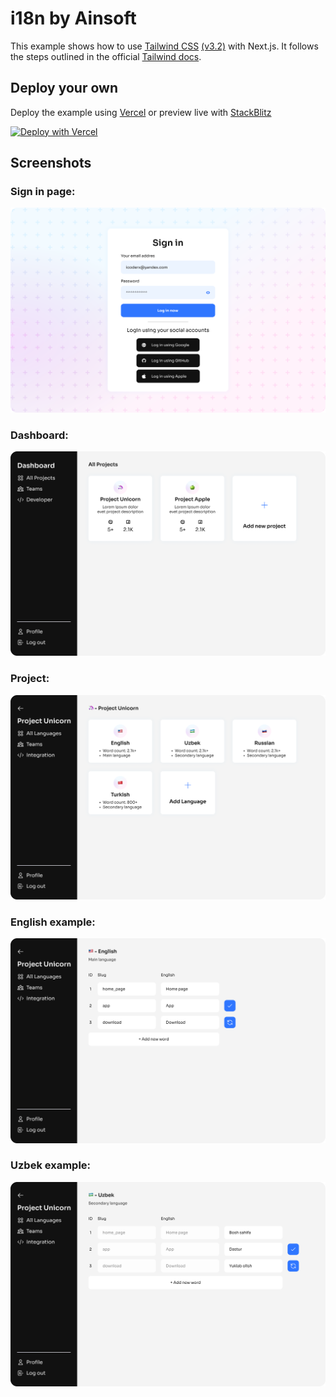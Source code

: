 # i18n by Ainsoft

This example shows how to use [Tailwind CSS](https://tailwindcss.com/) [(v3.2)](https://tailwindcss.com/blog/tailwindcss-v3-2) with Next.js. It follows the steps outlined in the official [Tailwind docs](https://tailwindcss.com/docs/guides/nextjs).

## Deploy your own

Deploy the example using [Vercel](https://vercel.com?utm_source=github&utm_medium=readme&utm_campaign=next-example) or preview live with [StackBlitz](https://stackblitz.com/github/vercel/next.js/tree/canary/examples/with-tailwindcss)

[![Deploy with Vercel](https://vercel.com/button)](https://vercel.com/new/git/external?repository-url=https://github.com/vercel/next.js/tree/canary/examples/with-tailwindcss&project-name=with-tailwindcss&repository-name=with-tailwindcss)

## Screenshots

### Sign in page:
<img src="https://github.com/ainsoft-org/i18n.web/blob/main/public/assets/screenshots/SignIn.png?raw=true"/>

### Dashboard:
<img src="https://github.com/ainsoft-org/i18n.web/blob/main/public/assets/screenshots/Dashboard.png?raw=true"/>

### Project:
<img src="https://github.com/ainsoft-org/i18n.web/blob/main/public/assets/screenshots/Project.png?raw=true"/>

### English example:
<img src="https://github.com/ainsoft-org/i18n.web/blob/main/public/assets/screenshots/English.png?raw=true"/>

### Uzbek example:
<img src="https://github.com/ainsoft-org/i18n.web/blob/main/public/assets/screenshots/Uzbek.png?raw=true"/>
